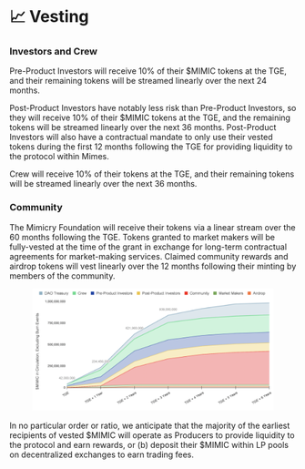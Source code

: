 # 📈 Vesting

### **Investors and Crew**

Pre-Product Investors will receive 10% of their $MIMIC tokens at the TGE, and their remaining tokens will be streamed linearly over the next 24 months.&#x20;

Post-Product Investors have notably less risk than Pre-Product Investors, so they will receive 10% of their $MIMIC tokens at the TGE, and the remaining tokens will be streamed linearly over the next 36 months. Post-Product Investors will also have a contractual mandate to only use their vested tokens during the first 12 months following the TGE for providing liquidity to the protocol within Mimes.&#x20;

Crew will receive 10% of their tokens at the TGE, and their remaining tokens will be streamed linearly over the next 36 months.&#x20;

### **Community**

The Mimicry Foundation will receive their tokens via a linear stream over the 60 months following the TGE. Tokens granted to market makers will be fully-vested at the time of the grant in exchange for long-term contractual agreements for market-making services. Claimed community rewards and airdrop tokens will vest linearly over the 12 months following their minting by members of the community.

<figure><img src="../../.gitbook/assets/Screen Shot 2023-02-10 at 4.34.31 PM.png" alt=""><figcaption></figcaption></figure>

In no particular order or ratio, we anticipate that the majority of the earliest recipients of vested $MIMIC will operate as Producers to provide liquidity to the protocol and earn rewards, or (b) deposit their $MIMIC within LP pools on decentralized exchanges to earn trading fees.
